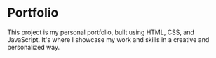 # Portfolio
This project is my personal portfolio, built using HTML, CSS, and JavaScript. It's where I showcase my work and skills in a creative and personalized way.
